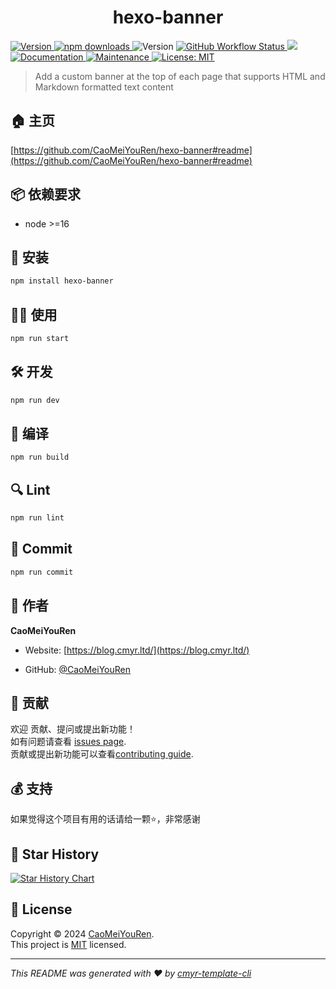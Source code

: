 <h1 align="center">hexo-banner </h1>
<p>
  <a href="https://www.npmjs.com/package/hexo-banner" target="_blank">
    <img alt="Version" src="https://img.shields.io/npm/v/hexo-banner.svg">
  </a>
  <a href="https://www.npmjs.com/package/hexo-banner" target="_blank">
    <img alt="npm downloads" src="https://img.shields.io/npm/dt/hexo-banner?label=npm%20downloads&color=yellow">
  </a>
  <img alt="Version" src="https://img.shields.io/github/package-json/v/CaoMeiYouRen/hexo-banner.svg" />
  <a href="https://github.com/CaoMeiYouRen/hexo-banner/actions?query=workflow%3ARelease" target="_blank">
    <img alt="GitHub Workflow Status" src="https://img.shields.io/github/actions/workflow/status/CaoMeiYouRen/hexo-banner/release.yml?branch=master">
  </a>
  <img src="https://img.shields.io/badge/node-%3E%3D16-blue.svg" />
  <a href="https://github.com/CaoMeiYouRen/hexo-banner#readme" target="_blank">
    <img alt="Documentation" src="https://img.shields.io/badge/documentation-yes-brightgreen.svg" />
  </a>
  <a href="https://github.com/CaoMeiYouRen/hexo-banner/graphs/commit-activity" target="_blank">
    <img alt="Maintenance" src="https://img.shields.io/badge/Maintained%3F-yes-green.svg" />
  </a>
  <a href="https://github.com/CaoMeiYouRen/hexo-banner/blob/master/LICENSE" target="_blank">
    <img alt="License: MIT" src="https://img.shields.io/github/license/CaoMeiYouRen/hexo-banner?color=yellow" />
  </a>
</p>


> Add a custom banner at the top of each page that supports HTML and Markdown formatted text content

## 🏠 主页

[https://github.com/CaoMeiYouRen/hexo-banner#readme](https://github.com/CaoMeiYouRen/hexo-banner#readme)


## 📦 依赖要求


- node >=16

## 🚀 安装

```sh
npm install hexo-banner
```

## 👨‍💻 使用

```sh
npm run start
```

## 🛠️ 开发

```sh
npm run dev
```

## 🔧 编译

```sh
npm run build
```

## 🔍 Lint

```sh
npm run lint
```

## 💾 Commit

```sh
npm run commit
```


## 👤 作者


**CaoMeiYouRen**

* Website: [https://blog.cmyr.ltd/](https://blog.cmyr.ltd/)

* GitHub: [@CaoMeiYouRen](https://github.com/CaoMeiYouRen)


## 🤝 贡献

欢迎 贡献、提问或提出新功能！<br />如有问题请查看 [issues page](https://github.com/CaoMeiYouRen/hexo-banner/issues). <br/>贡献或提出新功能可以查看[contributing guide](https://github.com/CaoMeiYouRen/hexo-banner/blob/master/CONTRIBUTING.md).

## 💰 支持

如果觉得这个项目有用的话请给一颗⭐️，非常感谢

## 🌟 Star History

[![Star History Chart](https://api.star-history.com/svg?repos=CaoMeiYouRen/hexo-banner&type=Date)](https://star-history.com/#CaoMeiYouRen/hexo-banner&Date)

## 📝 License

Copyright © 2024 [CaoMeiYouRen](https://github.com/CaoMeiYouRen).<br />
This project is [MIT](https://github.com/CaoMeiYouRen/hexo-banner/blob/master/LICENSE) licensed.

***
_This README was generated with ❤️ by [cmyr-template-cli](https://github.com/CaoMeiYouRen/cmyr-template-cli)_
